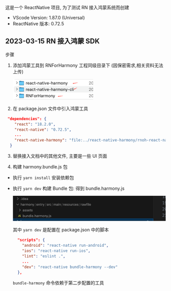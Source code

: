 这是一个 ReactNative 项目, 为了测试 RN 接入鸿蒙系统而创建

- VScode Version: 1.87.0 (Universal)
- ReactNative 版本: 0.72.5 


## 2023-03-15 RN 接入鸿蒙 SDK

步骤
1. 添加鸿蒙工具到 RNForHarmony 工程同级目录下 (因保密需求,相关资料无法上传)

   ![目录结构](img/rn_harmony.jpg)

2.  在 package.json 文件中引入鸿蒙工具

```json
 "dependencies": {
    "react": "18.2.0",
    "react-native": "0.72.5",
    ...
    "react-native-harmony": "file:../react-native-harmony/rnoh-react-native-harmony-0.72.13.tgz"
  }
```

3. 替换接入文档中的其他文件, 主要是一些 UI 页面

4. 构建 harmony.bundle.js 包
- 执行 `yarn install` 安装依赖包
- 执行 `yarn dev` 构建 Bundle 包: 得到 bundle.harmony.js

  ![运行结果](img/bundle.jpg)

  其中 `yarn dev` 是配置在 package.json 中的脚本

  ```json
    "scripts": {
      "android": "react-native run-android",
      "ios": "react-native run-ios",
      "lint": "eslint .",
      ...
      "dev": "react-native bundle-harmony --dev"
    },
  ```
  `bundle-harmony` 命令依赖于第二步配置的工具

